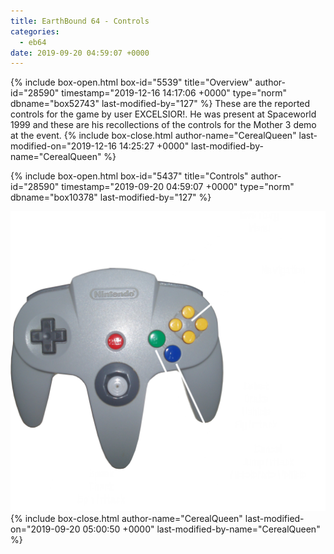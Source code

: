```yaml
---
title: EarthBound 64 - Controls
categories:
  - eb64
date: 2019-09-20 04:59:07 +0000
---
```

{% include box-open.html box-id="5539" title="Overview" author-id="28590" timestamp="2019-12-16 14:17:06 +0000" type="norm" dbname="box52743" last-modified-by="127" %}
These are the reported controls for the game by user EXCELSIOR!. He was present at Spaceworld 1999 and these are his recollections of the controls for the Mother 3 demo at the event.
{% include box-close.html author-name="CerealQueen" last-modified-on="2019-12-16 14:25:27 +0000" last-modified-by-name="CerealQueen" %}

{% include box-open.html box-id="5437" title="Controls" author-id="28590" timestamp="2019-09-20 04:59:07 +0000" type="norm" dbname="box10378" last-modified-by="127" %}
<center><img src="eb64controls.png"  width="666" /> </center>
{% include box-close.html author-name="CerealQueen" last-modified-on="2019-09-20 05:00:50 +0000" last-modified-by-name="CerealQueen" %}
